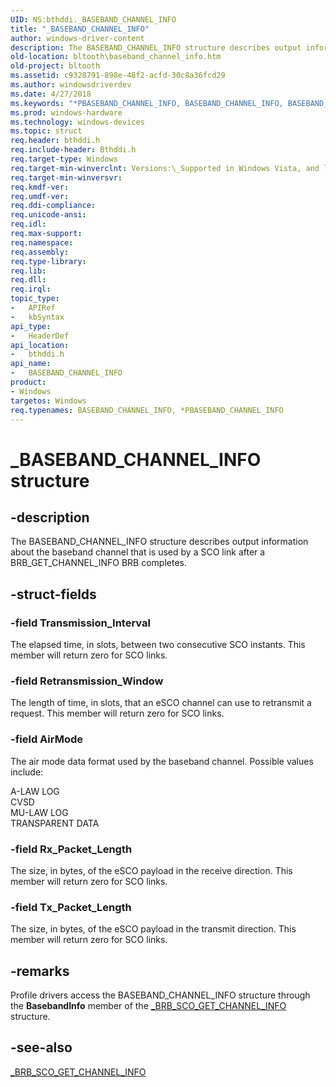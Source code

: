 ```yaml
---
UID: NS:bthddi._BASEBAND_CHANNEL_INFO
title: "_BASEBAND_CHANNEL_INFO"
author: windows-driver-content
description: The BASEBAND_CHANNEL_INFO structure describes output information about the baseband channel that is used by a SCO link after a BRB_GET_CHANNEL_INFO BRB completes.
old-location: bltooth\baseband_channel_info.htm
old-project: bltooth
ms.assetid: c9328791-898e-48f2-acfd-30c8a36fcd29
ms.author: windowsdriverdev
ms.date: 4/27/2018
ms.keywords: "*PBASEBAND_CHANNEL_INFO, BASEBAND_CHANNEL_INFO, BASEBAND_CHANNEL_INFO structure [Bluetooth Devices], PBASEBAND_CHANNEL_INFO, PBASEBAND_CHANNEL_INFO structure pointer [Bluetooth Devices], _BASEBAND_CHANNEL_INFO, bltooth.baseband_channel_info, bth_structs_849b4363-4e7e-4fee-b5c1-86b32431a6dd.xml, bthddi/BASEBAND_CHANNEL_INFO, bthddi/PBASEBAND_CHANNEL_INFO"
ms.prod: windows-hardware
ms.technology: windows-devices
ms.topic: struct
req.header: bthddi.h
req.include-header: Bthddi.h
req.target-type: Windows
req.target-min-winverclnt: Versions:\_Supported in Windows Vista, and later.
req.target-min-winversvr: 
req.kmdf-ver: 
req.umdf-ver: 
req.ddi-compliance: 
req.unicode-ansi: 
req.idl: 
req.max-support: 
req.namespace: 
req.assembly: 
req.type-library: 
req.lib: 
req.dll: 
req.irql: 
topic_type:
-	APIRef
-	kbSyntax
api_type:
-	HeaderDef
api_location:
-	bthddi.h
api_name:
-	BASEBAND_CHANNEL_INFO
product:
- Windows
targetos: Windows
req.typenames: BASEBAND_CHANNEL_INFO, *PBASEBAND_CHANNEL_INFO
---
```


# _BASEBAND_CHANNEL_INFO structure


## -description


The BASEBAND_CHANNEL_INFO structure describes output information about the baseband channel that is
  used by a SCO link after a BRB_GET_CHANNEL_INFO BRB completes.


## -struct-fields




### -field Transmission_Interval

The elapsed time, in slots, between two consecutive SCO instants. This member will return zero for
     SCO links.


### -field Retransmission_Window

The length of time, in slots, that an eSCO channel can use to retransmit a request. This member
     will return zero for SCO links.


### -field AirMode

The air mode data format used by the baseband channel. Possible values include:
     


<dl>
<dt>A-LAW LOG
     </dt>
<dt>CVSD
     </dt>
<dt>MU-LAW LOG
     </dt>
<dt>TRANSPARENT DATA</dt>
</dl>



### -field Rx_Packet_Length

The size, in bytes, of the eSCO payload in the receive direction. This member will return zero for
     SCO links.


### -field Tx_Packet_Length

The size, in bytes, of the eSCO payload in the transmit direction. This member will return zero
     for SCO links.


## -remarks



Profile drivers access the BASEBAND_CHANNEL_INFO structure through the 
    <b>BasebandInfo</b> member of the 
    <a href="https://msdn.microsoft.com/1a7eb79c-5a3e-4977-ba1f-682bbebb0494">
    _BRB_SCO_GET_CHANNEL_INFO</a> structure.




## -see-also




<a href="https://msdn.microsoft.com/library/windows/hardware/ff536868">_BRB_SCO_GET_CHANNEL_INFO</a>
 

 

